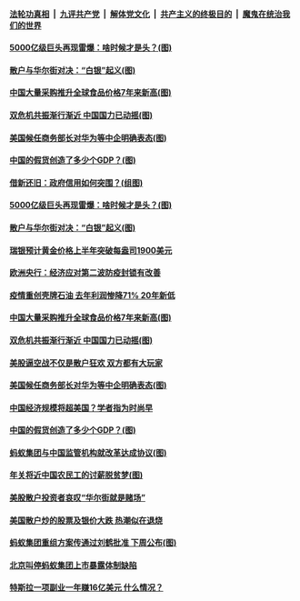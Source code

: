 

####  [法轮功真相](../../../../basic/blob/master/README.md?t=02051731) &nbsp;|&nbsp; [九评共产党](../../../../9ping.md/blob/master/README.md?t=02051731) &nbsp;|&nbsp; [解体党文化](../../../../jtdwh.md/blob/master/README.md?t=02051731)  &nbsp;|&nbsp; [共产主义的终极目的](../../../../gczydzjmd.md/blob/master/README.md?t=02051731) &nbsp;|&nbsp; [魔鬼在统治我们的世界](../../../../mgztzwmdsj.md/blob/master/README.md?t=02051731) 

#### [5000亿级巨头再现雷爆：啥时候才是头？(图)](../pages/p5/961507.md?t=02051731) 

#### [散户与华尔街对决：“白银”起义(图)](../pages/p5/961498.md?t=02051731) 

#### [中国大量采购推升全球食品价格7年来新高(图)](../pages/p5/961474.md?t=02051731) 

#### [双危机共振渐行渐近 中国国力已动摇(图)](../pages/p5/961455.md?t=02051731) 

#### [美国候任商务部长对华为等中企明确表态(图)](../pages/p5/961443.md?t=02051731) 

#### [中国的假货创造了多少个GDP？(图)](../pages/p5/961380.md?t=02051731) 

#### [借新还旧：政府信用如何突围？(组图)](../pages/p5/961501.md?t=02051731) 

#### [5000亿级巨头再现雷爆：啥时候才是头？(图)](../pages/p5/961507.md?t=02051731) 

#### [散户与华尔街对决：“白银”起义(图)](../pages/p5/961498.md?t=02051731) 

#### [瑞银预计黄金价格上半年突破每盎司1900美元](../pages/p5/961483.md?t=02051731) 

#### [欧洲央行：经济应对第二波防疫封锁有改善](../pages/p5/961482.md?t=02051731) 

#### [疫情重创壳牌石油 去年利润惨降71% 20年新低](../pages/p5/961480.md?t=02051731) 

#### [中国大量采购推升全球食品价格7年来新高(图)](../pages/p5/961474.md?t=02051731) 

#### [双危机共振渐行渐近 中国国力已动摇(图)](../pages/p5/961455.md?t=02051731) 

#### [美股逼空战不仅是散户狂欢 双方都有大玩家](../pages/p5/961448.md?t=02051731) 

#### [美国候任商务部长对华为等中企明确表态(图)](../pages/p5/961443.md?t=02051731) 

#### [中国经济规模将超美国？学者指为时尚早](../pages/p5/961442.md?t=02051731) 

#### [中国的假货创造了多少个GDP？(图)](../pages/p5/961380.md?t=02051731) 

#### [蚂蚁集团与中国监管机构就改革达成协议(图)](../pages/p5/961368.md?t=02051731) 

#### [年关将近中国农民工的讨薪脱贫梦(图)](../pages/p5/961366.md?t=02051731) 


#### [美股散户投资者哀叹“华尔街就是赌场”](../pages/p5/961332.md?t=02051731) 

#### [美国散户炒的股票及银价大跌 热潮似在退烧](../pages/p5/961328.md?t=02051731) 

#### [蚂蚁集团重组方案传通过刘鹤批准 下周公布(图)](../pages/p5/961324.md?t=02051731) 

#### [北京叫停蚂蚁集团上市暴露体制缺陷](../pages/p5/961314.md?t=02051731) 

#### [特斯拉一项副业一年赚16亿美元 什么情况？](../pages/p5/961313.md?t=02051731) 

